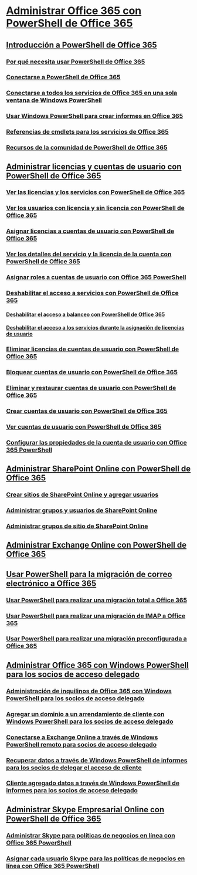 
# [Administrar Office 365 con PowerShell de Office 365](manage-office-365-with-office-365-powershell.md)
## [Introducción a PowerShell de Office 365](getting-started-with-office-365-powershell.md)
### [Por qué necesita usar PowerShell de Office 365](why-you-need-to-use-office-365-powershell.md)
### [Conectarse a PowerShell de Office 365](connect-to-office-365-powershell.md)
### [Conectarse a todos los servicios de Office 365 en una sola ventana de Windows PowerShell](connect-to-all-office-365-services-in-a-single-windows-powershell-window.md)
### [Usar Windows PowerShell para crear informes en Office 365](use-windows-powershell-to-create-reports-in-office-365.md)
### [Referencias de cmdlets para los servicios de Office 365](cmdlet-references-for-office-365-services.md)
### [Recursos de la comunidad de PowerShell de Office 365](office-365-powershell-community-resources.md)
## [Administrar licencias y cuentas de usuario con PowerShell de Office 365](manage-user-accounts-and-licenses-with-office-365-powershell.md)
### [Ver las licencias y los servicios con PowerShell de Office 365](view-licenses-and-services-with-office-365-powershell.md)
### [Ver los usuarios con licencia y sin licencia con PowerShell de Office 365](view-licensed-and-unlicensed-users-with-office-365-powershell.md)
### [Asignar licencias a cuentas de usuario con PowerShell de Office 365](assign-licenses-to-user-accounts-with-office-365-powershell.md)
### [Ver los detalles del servicio y la licencia de la cuenta con PowerShell de Office 365](view-account-license-and-service-details-with-office-365-powershell.md)
### [Asignar roles a cuentas de usuario con Office 365 PowerShell](assign-roles-to-user-accounts-with-office-365-powershell.md)
### [Deshabilitar el acceso a servicios con PowerShell de Office 365](disable-access-to-services-with-office-365-powershell.md)
#### [Deshabilitar el acceso a balanceo con PowerShell de Office 365](disable-access-to-sway-with-office-365-powershell.md)
#### [Deshabilitar el acceso a los servicios durante la asignación de licencias de usuario](disable-access-to-services-while-assigning-user-licenses.md)
### [Eliminar licencias de cuentas de usuario con PowerShell de Office 365](remove-licenses-from-user-accounts-with-office-365-powershell.md)
### [Bloquear cuentas de usuario con PowerShell de Office 365](block-user-accounts-with-office-365-powershell.md)
### [Eliminar y restaurar cuentas de usuario con PowerShell de Office 365](delete-and-restore-user-accounts-with-office-365-powershell.md)
### [Crear cuentas de usuario con PowerShell de Office 365](create-user-accounts-with-office-365-powershell.md)
### [Ver cuentas de usuario con PowerShell de Office 365](view-user-accounts-with-office-365-powershell.md)
### [Configurar las propiedades de la cuenta de usuario con Office 365 PowerShell](configure-user-account-properties-with-office-365-powershell.md)
## [Administrar SharePoint Online con PowerShell de Office 365](manage-sharepoint-online-with-office-365-powershell.md)
### [Crear sitios de SharePoint Online y agregar usuarios](create-sharepoint-sites-and-add-users-with-powershell.md)
### [Administrar grupos y usuarios de SharePoint Online](manage-sharepoint-users-and-groups-with-powershell.md)
### [Administrar grupos de sitio de SharePoint Online](manage-sharepoint-site-groups-with-powershell.md)
## [Administrar Exchange Online con PowerShell de Office 365](manage-exchange-online-with-office-365-powershell.md)
## [Usar PowerShell para la migración de correo electrónico a Office 365](use-powershell-for-email-migration-to-office-365.md)
### [Usar PowerShell para realizar una migración total a Office 365](use-powershell-to-perform-a-cutover-migration-to-office-365.md)
### [Usar PowerShell para realizar una migración de IMAP a Office 365](use-powershell-to-perform-an-imap-migration-to-office-365.md)
### [Usar PowerShell para realizar una migración preconfigurada a Office 365](use-powershell-to-perform-a-staged-migration-to-office-365.md)
## [Administrar Office 365 con Windows PowerShell para los socios de acceso delegado](manage-office-365-with-windows-powershell-for-delegated-access-permissions-dap-p.md)
### [Administración de inquilinos de Office 365 con Windows PowerShell para los socios de acceso delegado](manage-office-365-tenants-with-windows-powershell-for-delegated-access-permissio.md)
### [Agregar un dominio a un arrendamiento de cliente con Windows PowerShell para los socios de acceso delegado](add-a-domain-to-a-client-tenancy-with-windows-powershell-for-delegated-access-pe.md)
### [Conectarse a Exchange Online a través de Windows PowerShell remoto para socios de acceso delegado](connect-to-exchange-online-tenants-with-remote-windows-powershell-for-delegated.md)
### [Recuperar datos a través de Windows PowerShell de informes para los socios de delegar el acceso de cliente](retrieve-customer-tenant-reporting-data-with-windows-powershell-for-delegated-ac.md)
### [Cliente agregado datos a través de Windows PowerShell de informes para los socios de acceso delegado](aggregate-customer-reporting-data-via-windows-powershell-for-delegated-access-pe.md)
## [Administrar Skype Empresarial Online con PowerShell de Office 365](manage-skype-for-business-online-with-office-365-powershell.md)
### [Administrar Skype para políticas de negocios en línea con Office 365 PowerShell](manage-skype-for-business-online-policies-with-office-365-powershell.md)
### [Asignar cada usuario Skype para las políticas de negocios en línea con Office 365 PowerShell](assign-per-user-skype-for-business-online-policies-with-office-365-powershell.md)

